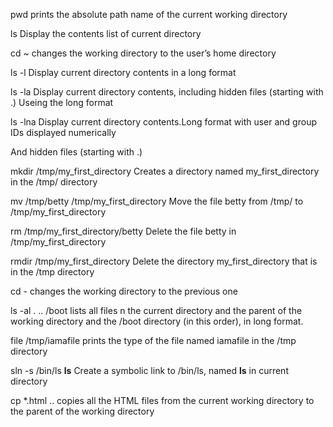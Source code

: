pwd  prints the absolute path name of the current working directory

ls Display the contents list of current directory

cd ~ changes the working directory to the user’s home directory

ls -l Display current directory contents in a long format

ls -la Display current directory contents, including hidden files (starting with .) Useing the long format

ls -lna Display current directory contents.Long format with user and group IDs displayed numerically

And hidden files (starting with .)

mkdir /tmp/my_first_directory Creates a directory named my_first_directory in the /tmp/ directory

mv /tmp/betty /tmp/my_first_directory Move the file betty from /tmp/ to /tmp/my_first_directory

rm /tmp/my_first_directory/betty  Delete the file betty in /tmp/my_first_directory

rmdir /tmp/my_first_directory Delete the directory my_first_directory that is in the /tmp directory

cd - changes the working directory to the previous one

ls -al . .. /boot  lists all files n the current directory and the parent of the working directory and the /boot directory (in this order), in long format.

file /tmp/iamafile prints the type of the file named iamafile in the /tmp directory

sln -s /bin/ls __ls__ Create a symbolic link to /bin/ls, named __ls__ in current directory

cp  *.html ..   copies all the HTML files from the current working directory to the parent of the working directory
